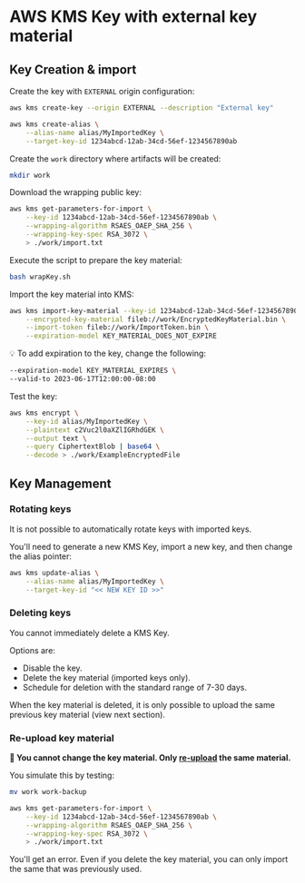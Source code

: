 # AWS KMS Key with external key material

## Key Creation & import

Create the key with `EXTERNAL` origin configuration:

```sh
aws kms create-key --origin EXTERNAL --description "External key"

aws kms create-alias \
    --alias-name alias/MyImportedKey \
    --target-key-id 1234abcd-12ab-34cd-56ef-1234567890ab
```

Create the `work` directory where artifacts will be created:

```sh
mkdir work
```

Download the wrapping public key:

```sh
aws kms get-parameters-for-import \
    --key-id 1234abcd-12ab-34cd-56ef-1234567890ab \
    --wrapping-algorithm RSAES_OAEP_SHA_256 \
    --wrapping-key-spec RSA_3072 \
    > ./work/import.txt
```

Execute the script to prepare the key material:

```sh
bash wrapKey.sh
```

Import the key material into KMS:

```sh
aws kms import-key-material --key-id 1234abcd-12ab-34cd-56ef-1234567890ab \
    --encrypted-key-material fileb://work/EncryptedKeyMaterial.bin \
    --import-token fileb://work/ImportToken.bin \
    --expiration-model KEY_MATERIAL_DOES_NOT_EXPIRE
```

💡 To add expiration to the key, change the following:

```sh
--expiration-model KEY_MATERIAL_EXPIRES \
--valid-to 2023-06-17T12:00:00-08:00
```

Test the key:

```sh
aws kms encrypt \
    --key-id alias/MyImportedKey \
    --plaintext c2Vuc2l0aXZlIGRhdGEK \
    --output text \
    --query CiphertextBlob | base64 \
    --decode > ./work/ExampleEncryptedFile
```

## Key Management

### Rotating keys

It is not possible to automatically rotate keys with imported keys.

You'll need to generate a new KMS Key, import a new key, and then change the alias pointer:

```sh
aws kms update-alias \
    --alias-name alias/MyImportedKey \
    --target-key-id "<< NEW KEY ID >>"
```

### Deleting keys

You cannot immediately delete a KMS Key.

Options are:
- Disable the key.
- Delete the key material (imported keys only).
- Schedule for deletion with the standard range of 7-30 days.

When the key material is deleted, it is only possible to upload the same previous key material (view next section).

### Re-upload key material

**🚨 You cannot change the key material. Only [re-upload][1] the same material.**

You simulate this by testing:

```sh
mv work work-backup

aws kms get-parameters-for-import \
    --key-id 1234abcd-12ab-34cd-56ef-1234567890ab \
    --wrapping-algorithm RSAES_OAEP_SHA_256 \
    --wrapping-key-spec RSA_3072 \
    > ./work/import.txt
```

You'll get an error. Even if you delete the key material, you can only import the same that was previously used.


[1]: https://docs.aws.amazon.com/kms/latest/developerguide/importing-keys-import-key-material.html
